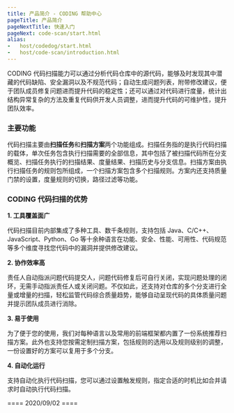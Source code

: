 ```yaml
---
title: 产品简介 - CODING 帮助中心
pageTitle: 产品简介
pageNextTitle: 快速入门
pageNext: code-scan/start.html
alias: 
-   host/codedog/start.html
-   host/code-scan/introduction.html
---
```


CODING 代码扫描能力可以通过分析代码仓库中的源代码，能够及时发现其中潜藏的代码缺陷、安全漏洞以及不规范代码；自动生成问题列表，附带修改建议，便于团队成员修复问题进而提升代码的稳定性；还可以通过对代码进行度量，统计出结构异常复杂的方法及重复代码供开发人员调整，进而提升代码的可维护性，提升团队效率。

### 主要功能

代码扫描主要由**扫描任务**和**扫描方案**两个功能组成。扫描任务指的是执行代码扫描的载体，单次任务包含执行扫描需要的全部信息，其中包括了被扫描代码所在分支概览、扫描任务执行的扫描结果、度量结果、扫描历史与分支信息。扫描方案由执行扫描任务的规则包所组成，一个扫描方案包含多个扫描规则。方案内还支持质量门禁的设置，度量规则的切换，路径过滤等功能。

### CODING 代码扫描的优势

**1.  工具覆盖面广**

代码扫描目前内部集成了多种工具、数千条规则，支持包括 Java、C/C++、JavaScript、Python、Go 等十余种语言在功能、安全、性能、可用性、代码规范等多个维度寻找您代码中的漏洞并提供修改建议。

**2.  协作效率高**

责任人自动指派问题代码提交人，问题代码修复后可自行关闭，实现问题处理的闭环，无需手动指派责任人或关闭问题。不仅如此，还支持对仓库的多个分支进行全量或增量的扫描，轻松监管代码综合质量趋势，能够自动呈现代码的具体质量问题并提示团队成员进行消除。

**3.  易于使用**

为了便于您的使用，我们对每种语言以及常用的前端框架都内置了一份系统推荐扫描方案。此外也支持您按需定制扫描方案，包括规则的选用以及规则级别的调整，一份设置好的方案可以复用于多个分支。

**4.  自动化运行**

支持自动化执行代码扫描，您可以通过设置触发规则，指定合适的时机比如合并请求时自动执行代码扫描。

==== 2020/09/02 ====
